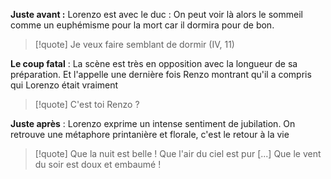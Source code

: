 **Juste avant :** Lorenzo est avec le duc : On peut voir là alors le sommeil comme un euphémisme pour la mort car il dormira pour de bon.
>[!quote] Je veux faire semblant de dormir (IV, 11)

**Le coup fatal** : La scène est très en opposition avec la longueur de sa préparation. Et l'appelle une dernière fois Renzo montrant qu'il a compris qui Lorenzo était vraiment
>[!quote] C'est toi Renzo ?

**Juste après** : Lorenzo exprime un intense sentiment de jubilation. On retrouve une métaphore printanière et florale, c'est le retour à la vie
>[!quote] Que la nuit est belle ! Que l'air du ciel est pur [...] Que le vent du soir est doux et embaumé !


